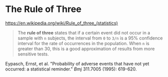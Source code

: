 # The Rule of Three

https://en.wikipedia.org/wiki/Rule_of_three_(statistics)

> The **rule of three** states that if a certain event did not occur in a sample
with `n` subjects, the interval from `0` to `3/n` is a 95% confidence interval
for the rate of occurrences in the population. When `n` is greater than 30, this
is a good approximation of results from more sensitive tests.

Eypasch, Ernst, et al. "Probability of adverse events that have not yet occurred: a statistical reminder." _Bmj_ 311.7005 (1995): 619-620.
